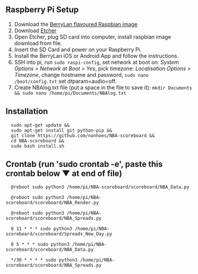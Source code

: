 ## Raspberry Pi Setup
1. Download the [BerryLan flavoured Raspbian image](https://downloads.nymea.io/images/berrylan/)
2. Download [Etcher](https://www.balena.io/etcher/)
3. Open Etcher, plug SD card into computer, install raspbian image download from file.
4. Insert the SD Card and power on your Raspberry Pi.
5. Install the BerryLan iOS or Android App and follow the instructions.
6. SSH into pi, run `sudo raspi-config`, set network at boot on: *System Options > Network at Boot > Yes*, pick timezone: *Localisation Options > Timezone*, change hostname and password, `sudo nano /boot/config.txt` set dtparam=audio=off.
7. Create NBAlog.txt file (put a space in the file to save it): `mkdir Documents && sudo nano /home/pi/Documents/NBAlog.txt`

## Installation
      sudo apt-get update &&
      sudo apt-get install git python-pip &&
      git clone https://github.com/nanhoes/NBA-scoreboard &&
      cd NBA-scoreboard &&
      sudo bash install.sh
           
## Crontab (run 'sudo crontab -e', paste this crontab below ▼ at end of file)
      @reboot sudo python3 /home/pi/NBA-scoreboard/scoreboard/NBA_Data.py

      @reboot sudo python3 /home/pi/NBA-scoreboard/scoreboard/NBA_Render.py

      @reboot sudo python3 /home/pi/NBA-scoreboard/scoreboard/NBA_Spreads.py

      0 11 * * * sudo python3 /home/pi/NBA-scoreboard/scoreboard/Spreads_New_Day.py

      0 5 * * * sudo python3 /home/pi/NBA-scoreboard/scoreboard/NBA_Data.py

      */30 * * * * sudo python3 /home/pi/NBA-scoreboard/scoreboard/NBA_Spreads.py
